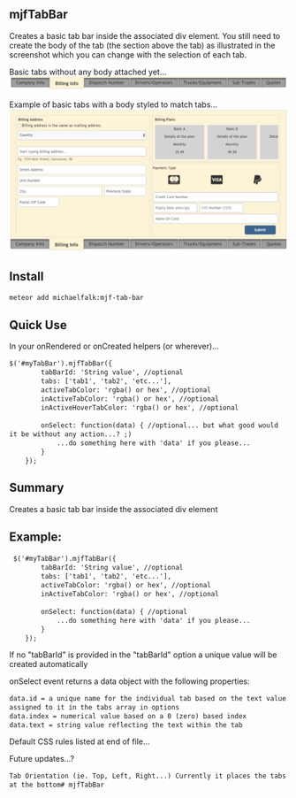 ## mjfTabBar

Creates a basic tab bar inside the associated div element.  You still need to create the body of the tab (the section above the tab) as illustrated in the screenshot which you can change with the selection of each tab.

Basic tabs without any body attached yet...
![Screenshot](screenShot2.png)

Example of basic tabs with a body styled to match tabs...
![Screenshot](mjf-tabBar-screenShot.png)

## Install
    meteor add michaelfalk:mjf-tab-bar

## Quick Use

In your onRendered or onCreated helpers (or wherever)...

	$('#myTabBar').mjfTabBar({
            tabBarId: 'String value', //optional
            tabs: ['tab1', 'tab2', 'etc...'],
            activeTabColor: 'rgba() or hex', //optional
            inActiveTabColor: 'rgba() or hex', //optional
            inActiveHoverTabColor: 'rgba() or hex', //optional
    
            onSelect: function(data) { //optional... but what good would it be without any action...? ;)
                ...do something here with 'data' if you please...
            }
        });

## Summary

Creates a basic tab bar inside the associated div element

## Example:
 
     $('#myTabBar').mjfTabBar({
            tabBarId: 'String value', //optional
            tabs: ['tab1', 'tab2', 'etc...'],
            activeTabColor: 'rgba() or hex', //optional
            inActiveTabColor: 'rgba() or hex', //optional
            
            onSelect: function(data) { //optional
                ...do something here with 'data' if you please...
            }
        });


 If no "tabBarId" is provided in the "tabBarId" option a unique value will be created automatically

 onSelect event returns a data object with the following properties:
 
    data.id = a unique name for the individual tab based on the text value assigned to it in the tabs array in options
    data.index = numerical value based on a 0 (zero) based index
    data.text = string value reflecting the text within the tab


 Default CSS rules listed at end of file...


 Future updates...?
 
    Tab Orientation (ie. Top, Left, Right...) Currently it places the tabs at the bottom# mjfTabBar